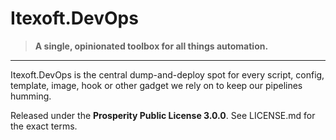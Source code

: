# Itexoft.DevOps

> **A single, opinionated toolbox for all things automation.**  
---

Itexoft.DevOps is the central dump-and-deploy spot for every script, config, template, image, hook or other gadget we rely on to keep our pipelines humming.  

Released under the **Prosperity Public License 3.0.0**. See LICENSE.md for the exact terms.